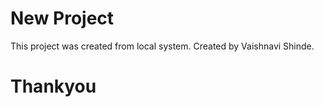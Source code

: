 # New Project

This project was created from local system.
Created by Vaishnavi Shinde.

# Thankyou

